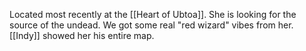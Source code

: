 Located most recently at the [[Heart of Ubtoa]]. She is looking for the source of the undead. We got some real "red wizard" vibes from her. [[Indy]] showed her his entire map.